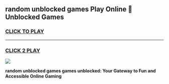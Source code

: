 
## random unblocked games Play Online 👋 Unblocked Games
<h3>
<a href="https://premium.freeplayer.one?title=random_unblocked_games&ref=19F">CLICK TO PLAY</a></h3>
<hr>

<h3>
<a href="https://premium.freeplayer.one?title=random_unblocked_games&ref=19F">CLICK 2 PLAY</a>
  
</h3>

<a href="https://premium.freeplayer.one?title=random_unblocked_games&ref=19F"><img src="https://clearcache.store/games.png"></a>


**random unblocked games games unblocked: Your Gateway to Fun and Accessible Online Gaming**

